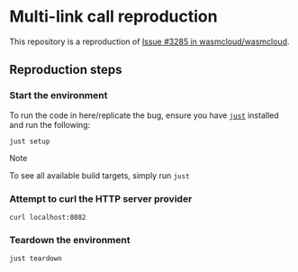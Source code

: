 # Multi-link call reproduction

This repository is a reproduction of [Issue #3285 in wasmcloud/wasmcloud][issue].

## Reproduction steps

### Start the environment

To run the code in here/replicate the bug, ensure you have [`just`][just] installed and run the following:

```console
just setup
```

> [!NOTE]
> To see all available build targets, simply run `just`

### Attempt to curl the HTTP server provider

```console
curl localhost:8082
```

### Teardown the environment

```console
just teardown
```

[issue]: https://github.com/wasmCloud/wasmCloud/issues/3285
[just]: https://github.com/casey/just
